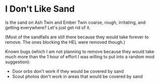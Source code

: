 # I Don't Like Sand
Is the sand on Ash Twin and Ember Twin coarse, rough, irritating, and getting everywhere? Let's just get rid of it.

(Most of the sandfalls are still there because they would take forever to remove. The ones blocking the HEL were removed though.)

Known bugs (which I am not planning to remove because they would take much more than the 1 hour of effort I was willing to put into a random mod suggestion):
- Door orbs don't work if they would be covered by sand
- Scout photos don't work in areas that would be covered by sand
